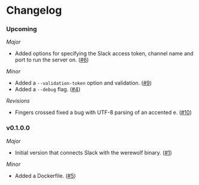 # Changelog

### Upcoming

*Major*

* Added options for specifying the Slack access token, channel name and port to run the server on. ([#6](https://github.com/hjwylde/werewolf/issues/6))

*Minor*

* Added a `--validation-token` option and validation. ([#9](https://github.com/hjwylde/werewolf/issues/9))
* Added a `--debug` flag. ([#4](https://github.com/hjwylde/werewolf/issues/4))

*Revisions*

* Fingers crossed fixed a bug with UTF-8 parsing of an accented e. ([#10](https://github.com/hjwylde/werewolf/issues/10))

### v0.1.0.0

*Major*

* Initial version that connects Slack with the werewolf binary. ([#1](https://github.com/hjwylde/werewolf/issues/1))

*Minor*

* Added a Dockerfile. ([#5](https://github.com/hjwylde/werewolf/issues/5))
